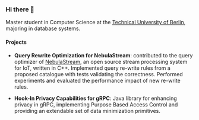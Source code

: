### Hi there 👋

Master student in Computer Science at the [Technical University of Berlin](https://www.tu.berlin/en/), majoring in database systems.

#### Projects

- **Query Rewrite Optimization for NebulaStream**: contributed to the query optimizer of [NebulaStream](https://github.com/nebulastream), an open source stream processing system for IoT, written in C++. Implemented query re-write rules from a proposed catalogue with tests validating the correctness. Performed experiments and evaluated the performance impact of new re-write rules.

- **Hook-In Privacy Capabilities for gRPC**: Java library for enhancing privacy in gRPC, implementing Purpose Based Access Control and providing an extendable set of data minimization primitives.

<!--
**rimarin/rimarin** is a ✨ _special_ ✨ repository because its `README.md` (this file) appears on your GitHub profile.

Here are some ideas to get you started:

- 🔭 I’m currently working on ...
- 🌱 I’m currently learning ...
- 👯 I’m looking to collaborate on ...
- 🤔 I’m looking for help with ...
- 💬 Ask me about ...
- 📫 How to reach me: ...
- 😄 Pronouns: ...
- ⚡ Fun fact: ...
-->
